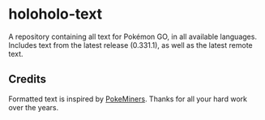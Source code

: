 # holoholo-text
A repository containing all text for Pokémon GO, in all available languages.  
Includes text from the latest release (0.331.1), as well as the latest remote text.

## Credits
Formatted text is inspired by [PokeMiners](https://github.com/PokeMiners). Thanks for all your hard work over the years.